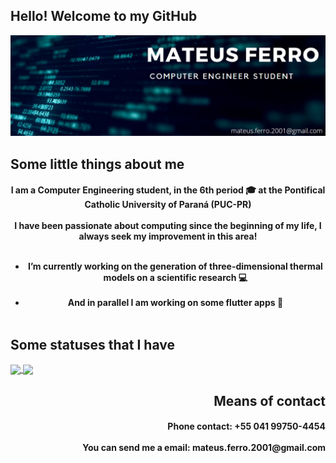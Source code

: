 <!-- WELCOME AND IMAGE -->
<h2> Hello! Welcome to my GitHub </h2>
<p align = "center">
  <img src="https://github.com/MateusFerroAntunesdeOliveira/MyFolder/blob/main/Images_to_GitHub/profile_com_fundo_e_contato_nova.png"/>
</p>

<!-- Some little things about me -->
<h2> Some little things about me </h2>
<h4 align = "center"> 
  I am a Computer Engineering student, in the 6th period 🎓 at the Pontifical Catholic University of Paraná (PUC-PR) <br> <br>
  I have been passionate about computing since the beginning of my life, I always seek my improvement in this area! <br> <br>
  <ul>
    <li> I’m currently working on the generation of three-dimensional thermal models on a scientific research 💻 <br> <br> </li>
    <li> And in parallel I am working on some flutter apps 🎲 <br> <br> </li>
  </ul>
</h4>

<!-- Some statuses that I have -->
<h2> Some statuses that I have </h2>
<a href = "https://github.com/MateusFerroAntunesdeOliveira/github-readme-stats" target="_blank">
  <img height = "150" align = "center" src = "https://github-readme-stats.vercel.app/api?username=MateusFerroAntunesdeOliveira&custom_title=My GitHub's Status&count_private=true&show_icons=true&theme=tokyonight"/>
  <img height = "150" align = "center" src = "https://github-readme-stats.vercel.app/api/top-langs/?username=MateusFerroAntunesdeOliveira&custom_title=My Most Used Languages&layout=compact&langs_count=4&show_icons=true&hide=JavaScript&theme=tokyonight"/>
</a>

<!-- CONTACT -->
<h2 align = "end"> Means of contact </h2>
<h4 align = "end"> 
  Phone contact: +55 041 99750-4454 <br> <br>
  You can send me a email: mateus.ferro.2001@gmail.com <br> <br>
</h4> 

<!--
**MateusFerroAntunesdeOliveira/MateusFerroAntunesdeOliveira** is a ✨ _special_ ✨ repository because its `README.md` (this file) appears on your GitHub profile.
